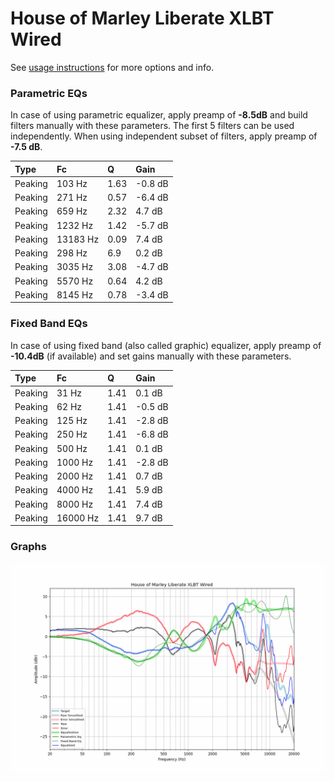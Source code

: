 # House of Marley Liberate XLBT Wired
See [usage instructions](https://github.com/jaakkopasanen/AutoEq#usage) for more options and info.

### Parametric EQs
In case of using parametric equalizer, apply preamp of **-8.5dB** and build filters manually
with these parameters. The first 5 filters can be used independently.
When using independent subset of filters, apply preamp of **-7.5 dB**.

| Type    | Fc       |    Q | Gain    |
|:--------|:---------|:-----|:--------|
| Peaking | 103 Hz   | 1.63 | -0.8 dB |
| Peaking | 271 Hz   | 0.57 | -6.4 dB |
| Peaking | 659 Hz   | 2.32 | 4.7 dB  |
| Peaking | 1232 Hz  | 1.42 | -5.7 dB |
| Peaking | 13183 Hz | 0.09 | 7.4 dB  |
| Peaking | 298 Hz   | 6.9  | 0.2 dB  |
| Peaking | 3035 Hz  | 3.08 | -4.7 dB |
| Peaking | 5570 Hz  | 0.64 | 4.2 dB  |
| Peaking | 8145 Hz  | 0.78 | -3.4 dB |

### Fixed Band EQs
In case of using fixed band (also called graphic) equalizer, apply preamp of **-10.4dB**
(if available) and set gains manually with these parameters.

| Type    | Fc       |    Q | Gain    |
|:--------|:---------|:-----|:--------|
| Peaking | 31 Hz    | 1.41 | 0.1 dB  |
| Peaking | 62 Hz    | 1.41 | -0.5 dB |
| Peaking | 125 Hz   | 1.41 | -2.8 dB |
| Peaking | 250 Hz   | 1.41 | -6.8 dB |
| Peaking | 500 Hz   | 1.41 | 0.1 dB  |
| Peaking | 1000 Hz  | 1.41 | -2.8 dB |
| Peaking | 2000 Hz  | 1.41 | 0.7 dB  |
| Peaking | 4000 Hz  | 1.41 | 5.9 dB  |
| Peaking | 8000 Hz  | 1.41 | 7.4 dB  |
| Peaking | 16000 Hz | 1.41 | 9.7 dB  |

### Graphs
![](./House%20of%20Marley%20Liberate%20XLBT%20Wired.png)